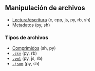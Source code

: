 ## Manipulación de archivos

- [Lectura/escritura](https://github.com/mondeja/fullstack/tree/master/backend/src/003-archivos/read_write) (c, cpp, js, py, rb, sh)
- [Metadatos](https://github.com/mondeja/fullstack/tree/master/backend/src/003-archivos/metadata) (py, sh)



### Tipos de archivos
- [Comprimidos](https://github.com/mondeja/fullstack/tree/master/backend/src/003-archivos/tipos/comprimidos) (sh, py)
- [`.csv`](https://github.com/mondeja/fullstack/tree/master/backend/src/003-archivos/tipos/csv) (py, rb)
- [`.yml`](https://github.com/mondeja/fullstack/tree/master/backend/src/003-archivos/tipos/yml) (py, js, rb)
- [`.json`](https://github.com/mondeja/fullstack/tree/master/backend/src/003-archivos/tipos/json) (py, sh)
